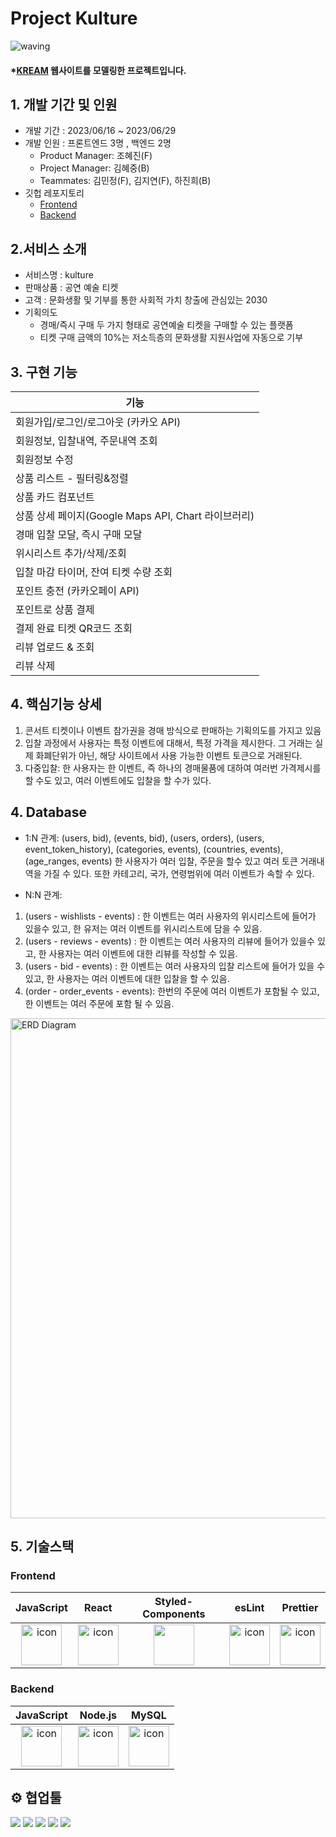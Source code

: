 # Project Kulture

![waving](https://capsule-render.vercel.app/api?type=waving&height=200&fontAlignY=40&text=kulture&color=gradient)

#### \*[KREAM](https://kream.co.kr/) 웹사이트를 모델링한 프로젝트입니다.

## 1. 개발 기간 및 인원

- 개발 기간 : 2023/06/16 ~ 2023/06/29
- 개발 인원 : 프론트엔드 3명 , 백엔드 2명
  - Product Manager: 조혜진(F)
  - Project Manager: 김혜중(B)
  - Teammates: 김민정(F), 김지연(F), 하진희(B)
- 깃헙 레포지토리
  - [Frontend](https://github.com/wecode-bootcamp-korea/46-2nd-Kulture-frontend)
  - [Backend](https://github.com/wecode-bootcamp-korea/46-2nd-Kulture-backend)


## 2.서비스 소개
- 서비스명 : kulture
- 판매상품 : 공연 예술 티켓
- 고객 : 문화생활 및 기부를 통한 사회적 가치 창출에 관심있는 2030
- 기획의도
	- 경매/즉시 구매 두 가지 형태로 공연예술 티켓을 구매할 수 있는 플랫폼
	- 티켓 구매 금액의 10%는 저소득층의 문화생활 지원사업에 자동으로 기부


## 3. 구현 기능
|기능|
|---|
|회원가입/로그인/로그아웃 (카카오 API)
|회원정보, 입찰내역, 주문내역 조회
|회원정보 수정| 
|상품 리스트 - 필터링&정렬 
|상품 카드 컴포넌트|
|상품 상세 페이지(Google Maps API, Chart 라이브러리)
|경매 입찰 모달, 즉시 구매 모달
|위시리스트 추가/삭제/조회|
|입찰 마감 타이머, 잔여 티켓 수량 조회|
|포인트 충전 (카카오페이 API)|
|포인트로 상품 결제|
|결제 완료 티켓 QR코드 조회|
|리뷰 업로드 & 조회|
|리뷰 삭제|

## 4. 핵심기능 상세
1. 콘서트 티켓이나 이벤트 참가권을 경매 방식으로 판매하는 기획의도를 가지고 있음
2. 입찰 과정에서 사용자는 특정 이벤트에 대해서, 특정 가격을 제시한다. 
그 거래는 실제 화폐단위가 아닌, 해당 사이트에서 사용 가능한 이벤트 토큰으로 거래된다.
3. 다중입찰: 한 사용자는 한 이벤트, 즉 하나의 경매물품에 대하여 여러번 가격제시를 할 수도 있고, 여러 이벤트에도 입찰을 할 수가 있다.


## 4. Database
- 1:N 관계:
  (users, bid),
  (events, bid),
  (users, orders),
  (users, event_token_history),
  (categories, events),
  (countries, events),
  (age_ranges, events)
 한 사용자가 여러 입찰, 주문을 할수 있고 여러 토큰 거래내역을 가질 수 있다. 또한 카테고리, 국가, 연령범위에 여러 이벤트가 속할 수 있다.
 
- N:N 관계: 
1. (users - wishlists - events) : 한 이벤트는 여러 사용자의 위시리스트에 들어가 있을수 있고, 한 유저는 여러 이벤트를 위시리스트에 담을 수 있음.
2. (users - reviews - events) : 한 이벤트는 여러 사용자의 리뷰에 들어가 있을수 있고, 한 사용자는 여러 이벤트에 대한 리뷰를 작성할 수 있음.
3. (users - bid - events) : 한 이벤트는 여러 사용자의 입찰 리스트에 들어가 있을 수 있고, 한 사용자는 여러 이벤트에 대한 입찰을 할 수 있음.
4. (order - order_events - events): 한번의 주문에 여러 이벤트가 포함될 수 있고, 한 이벤트는 여러 주문에 포함 될 수 있음.

<p align="left">
  <img src="https://raw.githubusercontent.com/wecode-bootcamp-korea/46-2nd-Kulture-backend/b964bbe5b5c64017a357c8983b372aa3da6163d8/Kulture%20ERD.png" alt="ERD Diagram" width="800"/>
</p>

## 5. 기술스택
### Frontend
|JavaScript|React|Styled-Components|esLint|Prettier|
|:---:|:---:|:---:|:---:|:---:|
| <img src="https://techstack-generator.vercel.app/js-icon.svg" alt="icon" width="65" height="65" /> | <img src="https://techstack-generator.vercel.app/react-icon.svg" alt="icon" width="65" height="65" /> | <img src="https://www.styled-components.com/atom.png" width="65" height="65" /></div> | <img src="https://techstack-generator.vercel.app/eslint-icon.svg" alt="icon" width="65" height="65" /> | <img src="https://techstack-generator.vercel.app/prettier-icon.svg" alt="icon" width="65" height="65" /> |

### Backend

|JavaScript|Node.js|MySQL|
|:---:|:---:|:---:|
| <img src="https://techstack-generator.vercel.app/js-icon.svg" alt="icon" width="65" height="65" /> | <img src="https://techstack-generator.vercel.app/nginx-icon.svg" alt="icon" width="65" height="65" /> | <img src="https://techstack-generator.vercel.app/mysql-icon.svg" alt="icon" width="65" height="65" /> </div> |



## ⚙️ 협업툴

<div>
<img src="https://img.shields.io/badge/Git-F05032?style=flat&logo=Git&logoColor=white"/>
<img src="https://img.shields.io/badge/Slack-4A154B?style=flat&logo=Slack&logoColor=white"/>
<img src="https://img.shields.io/badge/Trello-0052CC?style=flat&logo=Trello&logoColor=white"/>
<img src="https://img.shields.io/badge/Notion-000000?style=flat&logo=Notion&logoColor=white"/>
<img src="https://img.shields.io/badge/Figma-F24E1E?style=flat&logo=Figma&logoColor=white"/>
</div>

